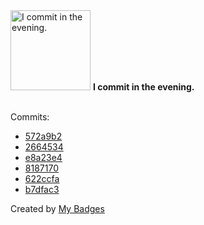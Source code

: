 <img src="https://my-badges.github.io/my-badges/evening-commits.png" alt="I commit in the evening." title="I commit in the evening." width="128">
<strong>I commit in the evening.</strong>
<br><br>

Commits:

- <a href="https://github.com/andrewjswan/SwatchTime/commit/572a9b2e15a168147fd12a3cfb761ea176574fb6">572a9b2</a>
- <a href="https://github.com/andrewjswan/svitlobot/commit/26645349b2a673f4b1bcbccdb7d42c40902ba6c0">2664534</a>
- <a href="https://github.com/andrewjswan/svitlobot/commit/e8a23e47206e2329ea89929cc3e1a381965eeba2">e8a23e4</a>
- <a href="https://github.com/andrewjswan/svitlobot/commit/8187170bb4db07ff0312c6e24c2975b7e5a9aca0">8187170</a>
- <a href="https://github.com/andrewjswan/dtek-blackout-schedule-calendars/commit/622ccfad3146f5795aab556a59740ca24ec2a6b3">622ccfa</a>
- <a href="https://github.com/andrewjswan/dtek-blackout-schedule-calendars/commit/b7dfac32f62a130baab2a90ff63d93541b6551c4">b7dfac3</a>


Created by <a href="https://github.com/my-badges/my-badges">My Badges</a>
